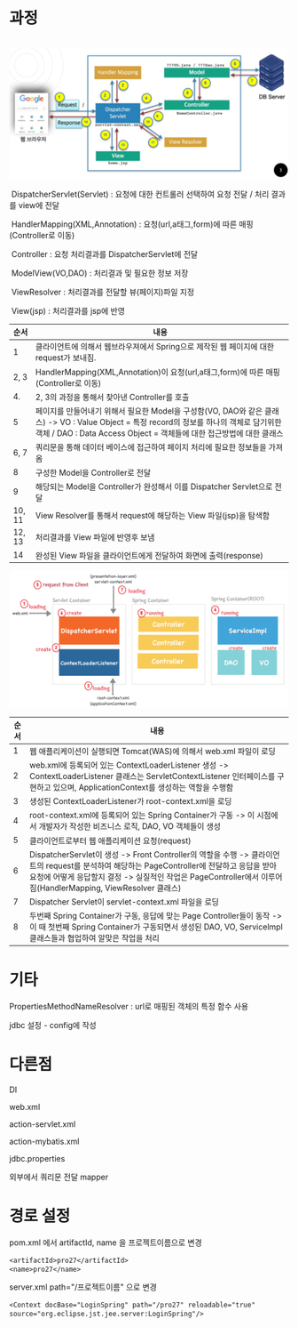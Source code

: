 # 과정

​	![MVC](md-images/1-16353235134351.png)

​	DispatcherServlet(Servlet) : 요청에 대한 컨트롤러 선택하여 요청 전달 / 처리 결과를 view에 전달

​	HandlerMapping(XML,Annotation) : 요청(url,a태그,form)에 따른 매핑(Controller로 이동)

​	Controller : 요청 처리결과를 DispatcherServlet에 전달

​	ModelView(VO,DAO) : 처리결과 및 필요한 정보 저장

​	ViewResolver : 처리결과를 전달할 뷰(페이지)파일 지정

​	View(jsp) : 처리결과를 jsp에 반영

| 순서   | 내용                                                         |
| ------ | ------------------------------------------------------------ |
| 1      | 클라이언트에 의해서 웹브라우져에서 Spring으로 제작된 웹 페이지에 대한 request가 보내짐. |
| 2, 3   | HandlerMapping(XML,Annotation)이 요청(url,a태그,form)에 따른 매핑(Controller로 이동) |
| 4.     | 2, 3의 과정을 통해서 찾아낸 Controller를 호출                |
| 5      | 페이지를 만들어내기 위해서 필요한 Model을 구성함(VO, DAO와 같은 클래스) -> VO : Value Object = 특정 record의 정보를 하나의 객체로 담기위한 객체 / DAO : Data Access Object = 객체들에 대한 접근방법에 대한 클래스 |
| 6, 7   | 쿼리문을 통해 데이터 베이스에 접근하여 페이지 처리에 필요한 정보들을 가져옴 |
| 8      | 구성한 Model을 Controller로 전달                             |
| 9      | 해당되는 Model을 Controller가 완성해서 이를 Dispatcher Servlet으로 전달 |
| 10, 11 | View Resolver를 통해서 request에 해당하는 View 파일(jsp)을 탐색함 |
| 12, 13 | 처리결과를 View 파일에 반영후 보냄                           |
| 14     | 완성된 View 파일을 클라이언트에게 전달하여 화면에 출력(response) |



![MVC](md-images/2.png)

| 순서 | 내용                                                         |
| ---- | ------------------------------------------------------------ |
| 1    | 웹 애플리케이션이 실행되면 Tomcat(WAS)에 의해서 web.xml 파일이 로딩 |
| 2    | web.xml에 등록되어 있는 ContextLoaderListener 생성 -> ContextLoaderListener 클래스는 ServletContextListener 인터페이스를 구현하고 있으며, ApplicationContext를 생성하는 역할을 수행함 |
| 3    | 생성된 ContextLoaderListener가 root-context.xml을 로딩       |
| 4    | root-context.xml에 등록되어 있는 Spring Container가 구동 -> 이 시점에서 개발자가 작성한 비즈니스 로직, DAO, VO 객체들이 생성 |
| 5    | 클라이언트로부터 웹 애플리케이션 요청(request)               |
| 6    | DispatcherServlet이 생성 -> Front Controller의 역할을 수행 -> 클라이언트의 request를 분석하여 해당하는 PageController에 전달하고 응답을 받아 요청에 어떻게 응답할지 결정 -> 실질적인 작업은 PageController에서 이루어짐(HandlerMapping, ViewResolver 클래스) |
| 7    | Dispatcher Servlet이 servlet-context.xml 파일을 로딩         |
| 8    | 두번째 Spring Container가 구동, 응답에 맞는 Page Controller들이 동작 -> 이 때 첫번째 Spring Container가 구동되면서 생성된 DAO, VO, Servicelmpl 클래스들과 협업하여 알맞은 작업을 처리 |



# 기타

PropertiesMethodNameResolver : url로 매핑된 객체의 특정 함수 사용



jdbc 설정 - config에 작성



# 다른점

DI

web.xml

action-servlet.xml

action-mybatis.xml

jdbc.properties

외부에서 쿼리문 전달 mapper 



# 경로 설정

pom.xml 에서 artifactId, name 을 프로젝트이름으로 변경

```
<artifactId>pro27</artifactId>
<name>pro27</name>
```



server.xml  path="/프로젝트이름" 으로 변경

```
<Context docBase="LoginSpring" path="/pro27" reloadable="true" source="org.eclipse.jst.jee.server:LoginSpring"/>
```

